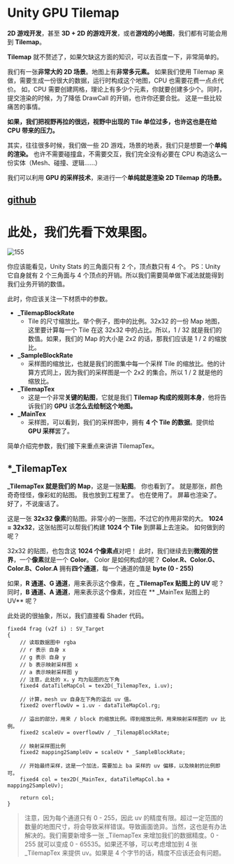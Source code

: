 # Unity GPU Tilemap

**2D 游戏开发**，甚至 **3D + 2D 的游戏开发**，或者**游戏的小地图**，我们都有可能会用到 **Tilemap**。

**Tilemap** 就不赘述了，如果欠缺这方面的知识，可以去百度一下，非常简单的。

我们有一张**非常大的 2D 场景**。地图上有**非常多元素。**
如果我们使用 Tilemap 来做，需要生成一份很大的数据，运行时构成这个地图，CPU 也需要花费一点点代价。
如，CPU 需要创建网格，理论上有多少个元素，你就要创建多少个。同时，提交渲染的时候，为了降低 DrawCall 的开销，也许你还要合批。
这是一些比较痛苦的事情。

**如果，我们把视野再拉的很远，视野中出现的 Tile 单位过多，也许这也是在给 CPU 带来的压力。**

其实，往往很多时候，我们做一些 2D 游戏，场景的地表，我们只是想要一个**单纯的渲染。**
也许不需要碰撞盒，不需要交互，我们完全没有必要在 CPU 构造这么一份实体（Mesh、碰撞、逻辑......）

我们可以利用 **GPU 的采样技术**，来进行一个**单纯就是渲染 2D Tilemap 的场景。**

## [github](https://github.com/wantdabo/goblin.gputilemap)

# 此处，我们先看下效果图。
![155]( /Image/Sample_1.png)

你应该能看见，Unity Stats 的三角面只有 2 个，顶点数只有 4 个。
PS：Unity 它自身就有 2 个三角面与 4 个顶点的开销。所以我们需要简单做下减法就能得到我们业务开销的数值。

此时，你应该关注一下材质中的参数。

- **_TilemapBlockRate**
  - Tile 的尺寸缩放比。举个例子，图中的比例。32x32 的一份 Map 地图，这里要计算每一个 Tile 在这 32x32 中的占比。所以，1 / 32 就是我们的数值。如果，我们的 Map 的大小是 2x2 的话，那我们应该是 1 / 2 的缩放比。
- **_SampleBlockRate**
  - 采样图的缩放比，也就是我们的图集中每一个采样 Tile 的缩放比。他的计算方式同上，因为我们的采样图是一个 2x2 的集合。所以 1 / 2 就是他的缩放比。
- **_TilemapTex**
  - 这是一个非常**关键的贴图**，它就是我们 **Tilemap 构成的规则本身**，他将告诉我们的 **GPU** 该**怎么去绘制这个地图。**
- **_MainTex**
  - 采样图，可以看到，我们的采样图中，拥有 **4 个 Tile 的数据**。提供给 **GPU 采样**罢了。

简单介绍完参数，我们接下来重点来讲讲 TilemapTex。

## *_TilemapTex
**_TilemapTex  就是我们的 Map**，这是一张**贴图**。
你也看到了。
就是那张，颜色奇奇怪怪，像彩虹的贴图。
我也放到工程里了。
也在使用了。
屏幕也渲染了。
好了，不说废话了。

这是一张 **32x32 像素**的贴图。非常小的一张图，不过它的作用非常的大。
**1024 = 32x32**，这张帖图可以帮我们构建 **1024 个 Tile** 到屏幕上去渲染。
如何做到的呢？

32x32 的贴图，也包含这 **1024 个像素点**对吧！
此时，我们继续去到**微观的世界**，一个**像素**就是一个 **Color**。
Color 是如何构成的呢？
**Color.R、Color.G、Color.B、Color.A**
拥有**四个通道**，每一个通道的值是  **byte (0 - 255)**

如果，**R 通道、G 通道**，用来表示这个像素，在 **_TilemapTex  贴图上的 UV** 呢？
同时，**B 通道、A 通道**，用来表示这个像素，对应在 ** _MainTex 贴图上的 UV** 呢？

此处说的很抽象，所以，我们直接看 Shader 代码。
``` shader lab
fixed4 frag (v2f i) : SV_Target
{
	// 读取数据图中 rgba
	// r 表示 自身 x
	// g 表示 自身 y
	// b 表示映射采样图 x
	// a 表示映射采样图 y
	// 注意，此处的 x，y 均为贴图的左下角
	fixed4 dataTileMapCol = tex2D(_TilemapTex, i.uv);

	// 计算，mesh uv 自身左下角的溢出 uv 值。
	fixed2 overflowUv = i.uv - dataTileMapCol.rg;

	// 溢出的部分，用来 / block 的缩放比例。得到缩放比例，用来映射采样图的 uv 比例。
	fixed2 scaleUv = overflowUv / _TilemapBlockRate;

	// 映射采样图比例
	fixed2 mapping2SampleUv = scaleUv * _SampleBlockRate;

	// 开始最终采样，这是一个加法，需要加上 ba 采样的 uv 偏移，以及映射的比例即可。
	fixed4 col = tex2D(_MainTex, dataTileMapCol.ba + mapping2SampleUv);

	return col;
}
```

> 注意，因为每个通道只有 0 - 255，因此 uv 的精度有限。超过一定范围的数量的地图尺寸，将会导致采样错误。导致画面诡异。当然，这也是有办法解决的。我们需要新增多一张 _TilemapTex 来增加我们的数据精度。0 - 255 就可以变成 0 - 65535。如果还不够，可以考虑增加到 4 张 _TilemapTex 来提供 uv。如果是 4 个字节的话，精度不应该还会有问题。
